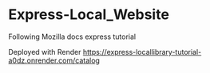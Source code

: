 # Express-Local_Website
Following Mozilla docs express tutorial


Deployed with Render https://express-locallibrary-tutorial-a0dz.onrender.com/catalog
